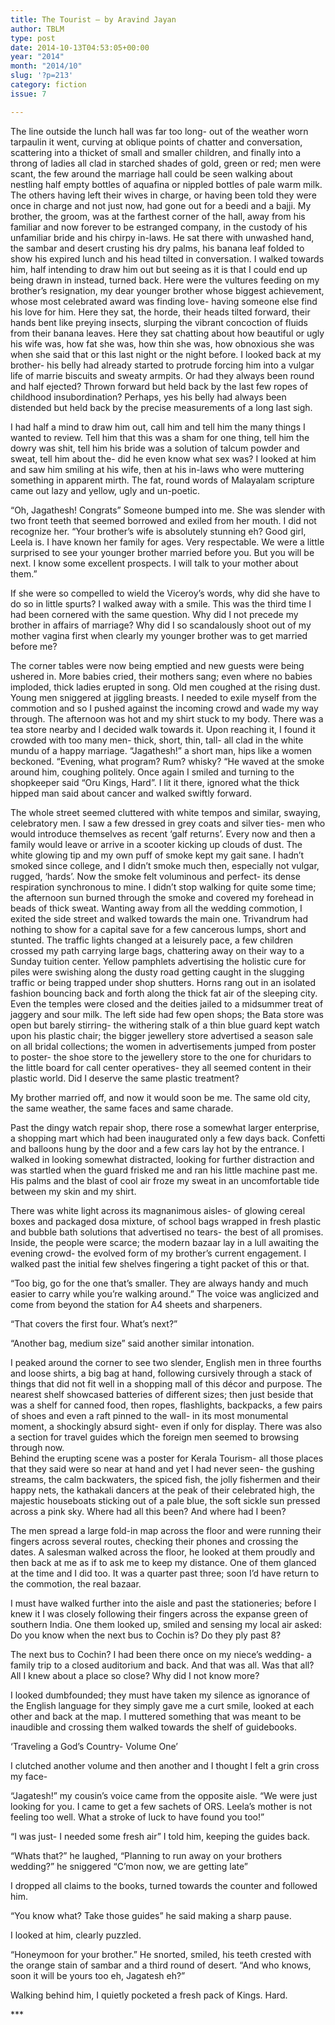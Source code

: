 ```yaml
---
title: The Tourist – by Aravind Jayan
author: TBLM
type: post
date: 2014-10-13T04:53:05+00:00
year: "2014"
month: "2014/10"
slug: '?p=213'
category: fiction
issue: 7

---
```

The line outside the lunch hall was far too long- out of the weather worn tarpaulin it went, curving at oblique points of chatter and conversation, scattering into a thicket of small and smaller children, and finally into a throng of ladies all clad in starched shades of gold, green or red; men were scant, the few around the marriage hall could be seen walking about nestling half empty bottles of aquafina or nippled bottles of pale warm milk. The others having left their wives in charge, or having been told they were once in charge and not just now, had gone out for a beedi and a bajji. My brother, the groom, was at the farthest corner of the hall, away from his familiar and now forever to be estranged company, in the custody of his unfamiliar bride and his chirpy in-laws. He sat there with unwashed hand, the sambar and desert crusting his dry palms, his banana leaf folded to show his expired lunch and his head tilted in conversation. I walked towards him, half intending to draw him out but seeing as it is that I could end up being drawn in instead, turned back. Here were the vultures feeding on my brother’s resignation, my dear younger brother whose biggest achievement, whose most celebrated award was finding love- having someone else find his love for him. Here they sat, the horde, their heads tilted forward, their hands bent like preying insects, slurping the vibrant concoction of fluids from their banana leaves. Here they sat chatting about how beautiful or ugly his wife was, how fat she was, how thin she was, how obnoxious she was when she said that or this last night or the night before. I looked back at my brother- his belly had already started to protrude forcing him into a vulgar life of marrie biscuits and sweaty armpits. Or had they always been round and half ejected? Thrown forward but held back by the last few ropes of childhood insubordination? Perhaps, yes his belly had always been distended but held back by the precise measurements of a long last sigh.

I had half a mind to draw him out, call him and tell him the many things I wanted to review. Tell him that this was a sham for one thing, tell him the dowry was shit, tell him his bride was a solution of talcum powder and sweat, tell him about the- did he even know what sex was? I looked at him and saw him smiling at his wife, then at his in-laws who were muttering something in apparent mirth. The fat, round words of Malayalam scripture came out lazy and yellow, ugly and un-poetic.

“Oh, Jagathesh! Congrats” Someone bumped into me. She was slender with two front teeth that seemed borrowed and exiled from her mouth. I did not recognize her. “Your brother’s wife is absolutely stunning eh? Good girl, Leela is. I have known her family for ages. Very respectable. We were a little surprised to see your younger brother married before you. But you will be next. I know some excellent prospects. I will talk to your mother about them.”

If she were so compelled to wield the Viceroy’s words, why did she have to do so in little spurts? I walked away with a smile. This was the third time I had been cornered with the same question. Why did I not precede my brother in affairs of marriage? Why did I so scandalously shoot out of my mother vagina first when clearly my younger brother was to get married before me?

The corner tables were now being emptied and new guests were being ushered in. More babies cried, their mothers sang; even where no babies imploded, thick ladies erupted in song. Old men coughed at the rising dust. Young men sniggered at jiggling breasts. I needed to exile myself from the commotion and so I pushed against the incoming crowd and wade my way through. The afternoon was hot and my shirt stuck to my body. There was a tea store nearby and I decided walk towards it. Upon reaching it, I found it crowded with too many men- thick, short, thin, tall- all clad in the white mundu of a happy marriage. “Jagathesh!” a short man, hips like a women beckoned. “Evening, what program? Rum? whisky? “He waved at the smoke around him, coughing politely. Once again I smiled and turning to the shopkeeper said “Oru Kings, Hard”. I lit it there, ignored what the thick hipped man said about cancer and walked swiftly forward.

The whole street seemed cluttered with white tempos and similar, swaying, celebratory men. I saw a few dressed in grey coats and silver ties- men who would introduce themselves as recent ‘galf returns’. Every now and then a family would leave or arrive in a scooter kicking up clouds of dust. The white glowing tip and my own puff of smoke kept my gait sane. I hadn’t smoked since college, and I didn’t smoke much then, especially not vulgar, rugged, ‘hards’. Now the smoke felt voluminous and perfect- its dense respiration synchronous to mine. I didn’t stop walking for quite some time; the afternoon sun burned through the smoke and covered my forehead in beads of thick sweat. Wanting away from all the wedding commotion, I exited the side street and walked towards the main one. Trivandrum had nothing to show for a capital save for a few cancerous lumps, short and stunted. The traffic lights changed at a leisurely pace, a few children crossed my path carrying large bags, chattering away on their way to a Sunday tuition center. Yellow pamphlets advertising the holistic cure for piles were swishing along the dusty road getting caught in the slugging traffic or being trapped under shop shutters. Horns rang out in an isolated fashion bouncing back and forth along the thick fat air of the sleeping city. Even the temples were closed and the deities jailed to a midsummer treat of jaggery and sour milk. The left side had few open shops; the Bata store was open but barely stirring- the withering stalk of a thin blue guard kept watch upon his plastic chair; the bigger jewellery store advertised a season sale on all bridal collections; the women in advertisements jumped from poster to poster- the shoe store to the jewellery store to the one for churidars to the little board for call center operatives- they all seemed content in their plastic world. Did I deserve the same plastic treatment?

My brother married off, and now it would soon be me. The same old city, the same weather, the same faces and same charade.

Past the dingy watch repair shop, there rose a somewhat larger enterprise, a shopping mart which had been inaugurated only a few days back. Confetti and balloons hung by the door and a few cars lay hot by the entrance. I walked in looking somewhat distracted, looking for further distraction and was startled when the guard frisked me and ran his little machine past me. His palms and the blast of cool air froze my sweat in an uncomfortable tide between my skin and my shirt.

There was white light across its magnanimous aisles- of glowing cereal boxes and packaged dosa mixture, of school bags wrapped in fresh plastic and bubble bath solutions that advertised no tears- the best of all promises. Inside, the people were scarce; the modern bazaar lay in a lull awaiting the evening crowd- the evolved form of my brother’s current engagement. I walked past the initial few shelves fingering a tight packet of this or that.

“Too big, go for the one that’s smaller. They are always handy and much easier to carry while you’re walking around.” The voice was anglicized and come from beyond the station for A4 sheets and sharpeners.

“That covers the first four. What’s next?”

“Another bag, medium size” said another similar intonation.

I peaked around the corner to see two slender, English men in three fourths and loose shirts, a big bag at hand, following cursively through a stack of things that did not fit well in a shopping mall of this décor and purpose. The nearest shelf showcased batteries of different sizes; then just beside that was a shelf for canned food, then ropes, flashlights, backpacks, a few pairs of shoes and even a raft pinned to the wall- in its most monumental moment, a shockingly absurd sight- even if only for display. There was also a section for travel guides which the foreign men seemed to browsing through now.  
Behind the erupting scene was a poster for Kerala Tourism- all those places that they said were so near at hand and yet I had never seen- the gushing streams, the calm backwaters, the spiced fish, the jolly fishermen and their happy nets, the kathakali dancers at the peak of their celebrated high, the majestic houseboats sticking out of a pale blue, the soft sickle sun pressed across a pink sky. Where had all this been? And where had I been?

The men spread a large fold-in map across the floor and were running their fingers across several routes, checking their phones and crossing the dates. A salesman walked across the floor, he looked at them proudly and then back at me as if to ask me to keep my distance. One of them glanced at the time and I did too. It was a quarter past three; soon I’d have return to the commotion, the real bazaar.

I must have walked further into the aisle and past the stationeries; before I knew it I was closely following their fingers across the expanse green of southern India. One them looked up, smiled and sensing my local air asked: Do you know when the next bus to Cochin is? Do they ply past 8?

The next bus to Cochin? I had been there once on my niece’s wedding- a family trip to a closed auditorium and back. And that was all. Was that all? All I knew about a place so close? Why did I not know more?

I looked dumbfounded; they must have taken my silence as ignorance of the English language for they simply gave me a curt smile, looked at each other and back at the map. I muttered something that was meant to be inaudible and crossing them walked towards the shelf of guidebooks.

‘Traveling a God’s Country- Volume One’

I clutched another volume and then another and I thought I felt a grin cross my face-

“Jagatesh!” my cousin’s voice came from the opposite aisle. “We were just looking for you. I came to get a few sachets of ORS. Leela’s mother is not feeling too well. What a stroke of luck to have found you too!”

“I was just- I needed some fresh air” I told him, keeping the guides back.

“Whats that?” he laughed, “Planning to run away on your brothers wedding?” he sniggered “C’mon now, we are getting late”

I dropped all claims to the books, turned towards the counter and followed him.

“You know what? Take those guides” he said making a sharp pause.

I looked at him, clearly puzzled.

“Honeymoon for your brother.” He snorted, smiled, his teeth crested with the orange stain of sambar and a third round of desert. “And who knows, soon it will be yours too eh, Jagatesh eh?”

Walking behind him, I quietly pocketed a fresh pack of Kings. Hard.

\***
